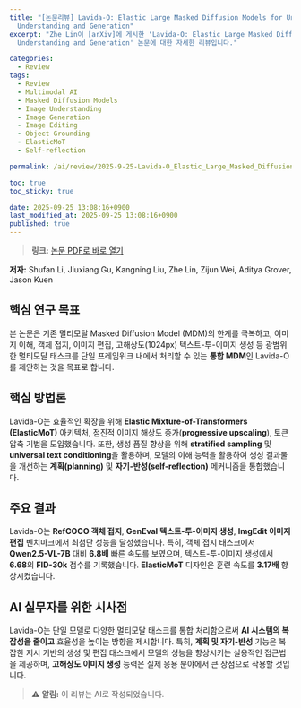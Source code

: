 ```yaml
---
title: "[논문리뷰] Lavida-O: Elastic Large Masked Diffusion Models for Unified Multimodal
  Understanding and Generation"
excerpt: "Zhe Lin이 [arXiv]에 게시한 'Lavida-O: Elastic Large Masked Diffusion Models for Unified Multimodal
  Understanding and Generation' 논문에 대한 자세한 리뷰입니다."

categories:
  - Review
tags:
  - Review
  - Multimodal AI
  - Masked Diffusion Models
  - Image Understanding
  - Image Generation
  - Image Editing
  - Object Grounding
  - ElasticMoT
  - Self-reflection

permalink: /ai/review/2025-9-25-Lavida-O_Elastic_Large_Masked_Diffusion_Models_for_Unified_Multimodal_Understanding_and_Generation/

toc: true
toc_sticky: true

date: 2025-09-25 13:08:16+0900
last_modified_at: 2025-09-25 13:08:16+0900
published: true
---
```

> **링크:** [논문 PDF로 바로 열기](https://arxiv.org/abs/2509.19244)

**저자:** Shufan Li, Jiuxiang Gu, Kangning Liu, Zhe Lin, Zijun Wei, Aditya Grover, Jason Kuen



## 핵심 연구 목표
본 논문은 기존 멀티모달 Masked Diffusion Model (MDM)의 한계를 극복하고, 이미지 이해, 객체 접지, 이미지 편집, 고해상도(1024px) 텍스트-투-이미지 생성 등 광범위한 멀티모달 태스크를 단일 프레임워크 내에서 처리할 수 있는 **통합 MDM**인 Lavida-O를 제안하는 것을 목표로 합니다.

## 핵심 방법론
Lavida-O는 효율적인 확장을 위해 **Elastic Mixture-of-Transformers (ElasticMoT)** 아키텍처, 점진적 이미지 해상도 증가(**progressive upscaling**), 토큰 압축 기법을 도입했습니다. 또한, 생성 품질 향상을 위해 **stratified sampling** 및 **universal text conditioning**을 활용하며, 모델의 이해 능력을 활용하여 생성 결과물을 개선하는 **계획(planning)** 및 **자기-반성(self-reflection)** 메커니즘을 통합했습니다.

## 주요 결과
Lavida-O는 **RefCOCO 객체 접지**, **GenEval 텍스트-투-이미지 생성**, **ImgEdit 이미지 편집** 벤치마크에서 최첨단 성능을 달성했습니다. 특히, 객체 접지 태스크에서 **Qwen2.5-VL-7B** 대비 **6.8배** 빠른 속도를 보였으며, 텍스트-투-이미지 생성에서 **6.68**의 **FID-30k** 점수를 기록했습니다. **ElasticMoT** 디자인은 훈련 속도를 **3.17배** 향상시켰습니다.

## AI 실무자를 위한 시사점
Lavida-O는 단일 모델로 다양한 멀티모달 태스크를 통합 처리함으로써 **AI 시스템의 복잡성을 줄이고** 효율성을 높이는 방향을 제시합니다. 특히, **계획 및 자기-반성** 기능은 복잡한 지시 기반의 생성 및 편집 태스크에서 모델의 성능을 향상시키는 실용적인 접근법을 제공하며, **고해상도 이미지 생성** 능력은 실제 응용 분야에서 큰 장점으로 작용할 것입니다.

> ⚠️ **알림:** 이 리뷰는 AI로 작성되었습니다.